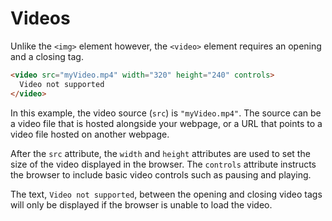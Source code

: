 # Videos

Unlike the `<img>` element however, the `<video>` element requires an opening and a closing tag.

```html
<video src="myVideo.mp4" width="320" height="240" controls>
  Video not supported
</video>
```

In this example, the video source (`src`) is `"myVideo.mp4"`. The source can be a video file that is hosted alongside your webpage, or a URL that points to a video file hosted on another webpage.

After the `src` attribute, the `width` and `height` attributes are used to set the size of the video displayed in the browser. The `controls` attribute instructs the browser to include basic video controls such as pausing and playing.

The text, `Video not supported`, between the opening and closing video tags will only be displayed if the browser is unable to load the video.